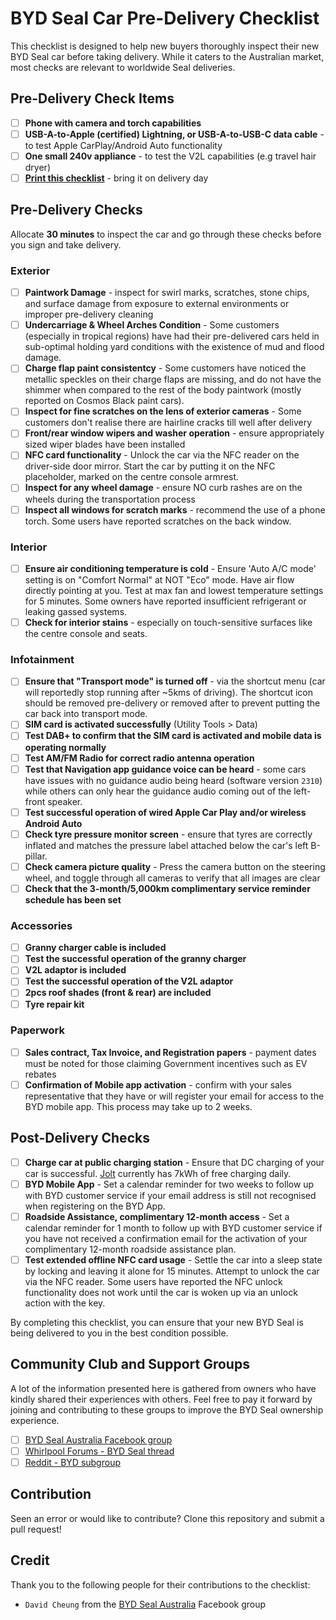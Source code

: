 # BYD Seal Car Pre-Delivery Checklist

This checklist is designed to help new buyers thoroughly inspect their new BYD Seal car before taking delivery. While it caters to the Australian market, most checks are relevant to worldwide Seal deliveries. 

## Pre-Delivery Check Items
- [ ] **Phone with camera and torch capabilities**
- [ ] **USB-A-to-Apple (certified) Lightning, or USB-A-to-USB-C data cable** - to test Apple CarPlay/Android Auto functionality
- [ ] **One small 240v appliance** - to test the V2L capabilities (e.g travel hair dryer)
- [ ] **[Print this checklist](https://raw.githubusercontent.com/meistro2k/byd-car-predelivery/main/seal.md)** - bring it on delivery day

## Pre-Delivery Checks

Allocate **30 minutes** to inspect the car and go through these checks before you sign and take delivery.

### Exterior

- [ ] **Paintwork Damage** - inspect for swirl marks, scratches, stone chips, and surface damage from exposure to external environments or improper pre-delivery cleaning
- [ ] **Undercarriage & Wheel Arches Condition** -  Some customers (especially in tropical regions) have had their pre-delivered cars held in sub-optimal holding yard conditions with the existence of mud and flood damage.
- [ ] **Charge flap paint consistentcy** - Some customers have noticed the metallic speckles on their charge flaps are missing, and do not have the shimmer when compared to the rest of the body paintwork (mostly reported on Cosmos Black paint cars). 
- [ ] **Inspect for fine scratches on the lens of exterior cameras** - Some customers don't realise there are hairline cracks till well after delivery
- [ ] **Front/rear window wipers and washer operation** - ensure appropriately sized wiper blades have been installed
- [ ] **NFC card functionality** - Unlock the car via the NFC reader on the driver-side door mirror. Start the car by putting it on the NFC placeholder, marked on the centre console armrest.
- [ ] **Inspect for any wheel damage** - ensure NO curb rashes are on the wheels during the transportation process
- [ ] **Inspect all windows for scratch marks** - recommend the use of a phone torch. Some users have reported scratches on the back window.

### Interior

- [ ] **Ensure air conditioning temperature is cold** - Ensure 'Auto A/C mode' setting is on "Comfort Normal" at NOT "Eco" mode. Have air flow directly pointing at you. Test at max fan and lowest temperature settings for 5 minutes. Some owners have reported insufficient refrigerant or leaking gassed systems.
- [ ] **Check for interior stains** - especially on touch-sensitive surfaces like the centre console and seats.

### Infotainment

- [ ] **Ensure that "Transport mode" is turned off** - via the shortcut menu (car will reportedly stop running after ~5kms of driving). The shortcut icon should be removed pre-delivery or removed after to prevent putting the car back into transport mode.
- [ ] **SIM card is activated successfully** (Utility Tools > Data)
- [ ] **Test DAB+ to confirm that the SIM card is activated and mobile data is operating normally**
- [ ] **Test AM/FM Radio for correct radio antenna operation**
- [ ] **Test that Navigation app guidance voice can be heard** - some cars have issues with no guidance audio being heard (software version `2310`) while others can only hear the guidance audio coming out of the left-front speaker.
- [ ] **Test successful operation of wired Apple Car Play and/or wireless Android Auto**
- [ ] **Check tyre pressure monitor screen** - ensure that tyres are correctly inflated and matches the pressure label attached below the car's left B-pillar.
- [ ] **Check camera picture quality** - Press the camera button on the steering wheel, and toggle through all cameras to verify that all images are clear
- [ ] **Check that the 3-month/5,000km complimentary service reminder schedule has been set**

### Accessories

- [ ] **Granny charger cable is included**
- [ ] **Test the successful operation of the granny charger**
- [ ] **V2L adaptor is included**
- [ ] **Test the successful operation of the V2L adaptor**
- [ ] **2pcs roof shades (front & rear) are included**
- [ ] **Tyre repair kit**

### Paperwork

- [ ] **Sales contract, Tax Invoice, and Registration papers** - payment dates must be noted for those claiming Government incentives such as EV rebates
- [ ] **Confirmation of Mobile app activation** - confirm with your sales representative that they have or will register your email for access to the BYD mobile app. This process may take up to 2 weeks.

## Post-Delivery Checks

- [ ] **Charge car at public charging station** - Ensure that DC charging of your car is successful. [Jolt](https://jolt.com.au/) currently has 7kWh of free charging daily.
- [ ] **BYD Mobile App** - Set a calendar reminder for two weeks to follow up with BYD customer service if your email address is still not recognised when registering on the BYD App.
- [ ] **Roadside Assistance, complimentary 12-month access** - Set a calendar reminder for 1 month to follow up with BYD customer service if you have not received a confirmation email for the activation of your complimentary 12-month roadside assistance plan.
- [ ] **Test extended offline NFC card usage** - Settle the car into a sleep state by locking and leaving it alone for 15 minutes. Attempt to unlock the car via the NFC reader. Some users have reported the NFC unlock functionality does not work until the car is woken up via an unlock action with the key.

By completing this checklist, you can ensure that your new BYD Seal is being delivered to you in the best condition possible.

## Community Club and Support Groups

A lot of the information presented here is gathered from owners who have kindly shared their experiences with others. Feel free to pay it forward by joining and contributing to these groups to improve the BYD Seal ownership experience.

- [ ] [BYD Seal Australia Facebook group](https://www.facebook.com/groups/349743024299496)
- [ ] [Whirlpool Forums - BYD Seal thread](https://forums.whirlpool.net.au/thread/96yz8qz6)
- [ ] [Reddit - BYD subgroup](https://www.reddit.com/r/BYD/)

## Contribution

Seen an error or would like to contribute? Clone this repository and submit a pull request!

## Credit

Thank you to the following people for their contributions to the checklist: 

- `David Cheung` from the [BYD Seal Australia](https://www.facebook.com/groups/349743024299496) Facebook group
